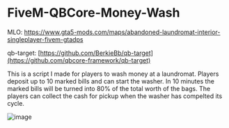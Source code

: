# FiveM-QBCore-Money-Wash

MLO: https://www.gta5-mods.com/maps/abandoned-laundromat-interior-singleplayer-fivem-gtadps

qb-target: [https://github.com/BerkieBb/qb-target](https://github.com/qbcore-framework/qb-target)

This is a script I made for players to wash money at a laundromat. Players deposit up to 10 marked bills and can start the washer. In 10 minutes the marked bills will be turned into 80% of the total worth of the bags. The players can collect the cash for pickup when the washer has compelted its cycle.

![image](https://user-images.githubusercontent.com/7463741/134788660-b9813e9a-4271-49d3-8b00-ac8510949623.png)
